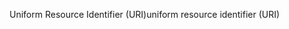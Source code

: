 <span data-ttu-id="bbe2b-101">Uniform Resource Identifier (URI)</span><span class="sxs-lookup"><span data-stu-id="bbe2b-101">uniform resource identifier (URI)</span></span>